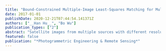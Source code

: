 ```yaml
---
title: "Bound-Constrained Multiple-Image Least-Squares Matching for Multiple-Resolution Images"
date: 2017-01-01
publishDate: 2020-12-21T07:44:54.141371Z
authors: ["__Han Hu__", "Bo Wu"]
publication_types: ["2"]
abstract: "Satellite images from multiple sources with different resolutions are currently able to observe the same region. Reliable image matching between these images is the first step in their integrated use. Image matching of multiple-resolution images is not trivial because of the large geometric differences among the images, which can cause failure of matching and losses of matching accuracy. This paper presents a bound-constrained, multiple-image, least-squares matching (LSM) method that extends the classical LSM in two ways for better performance. First, the a priori metadata of the images, including the geo-referencing and scale information, are used for initial matching and to provide bound constraints in the LSM to improve its stability. Second, multiple images are matched in a single optimization rather than the traditional pairwise matching. This brings additional observations in the least-squares optimization, which makes the matching aware of both larger and local context and improves matching quality even with inaccurate initializations for high resolution images. Experimental analysis using multiple-source satellite images with multiple resolutions collected on Mars and in Hong Kong reveals that the proposed method is capable of obtaining reliable multiple-fold matches effectively, even in challenging cases with resolution differences as much as 20-fold. The method proposed in this paper has significance for the synergistic use of multiple-source satellite images in various applications."
featured: false
publication: "*Photogrammetric Engineering & Remote Sensing*"
---
```


